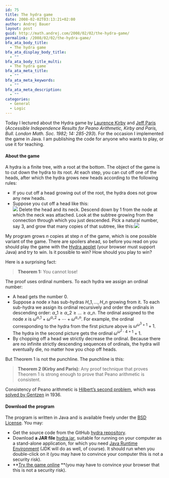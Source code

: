 ```yaml
---
id: 75
title: The hydra game
date: 2008-02-02T03:13:21+02:00
author: Andrej Bauer
layout: post
guid: http://math.andrej.com/2008/02/02/the-hydra-game/
permalink: /2008/02/02/the-hydra-game/
bfa_ata_body_title:
  - The hydra game
bfa_ata_display_body_title:
  - ""
bfa_ata_body_title_multi:
  - The hydra game
bfa_ata_meta_title:
  - ""
bfa_ata_meta_keywords:
  - ""
bfa_ata_meta_description:
  - ""
categories:
  - General
  - Logic
---
```

Today I lectured about the Hydra game by [Laurence Kirby](http://faculty.baruch.cuny.edu/lkirby/) and [Jeff Paris](http://www.maths.manchester.ac.uk/~jeff/) (_Accessible Independence Results for Peano Arithmetic, Kirby and Paris, Bull. London Math. Soc. 1982; 14: 285-293_). For the occasion I implemented the game in Java. I am publishing the code for anyone who wants to play, or use it for teaching.<!--more-->

#### About the game

A hydra is a finite tree, with a root at the bottom. The object of the game is to cut down the hydra to its root. At each step, you can cut off one of the heads, after which the hydra grows new heads according to the following rules:

  * If you cut off a head growing out of the root, the hydra does not grow any new heads.
  * Suppose you cut off a head like this:  
![](/wp-content/uploads/2008/02/hydra1.gif) Delete the head and its neck. Descend down by 1 from the node at which the neck was attached. Look at the subtree growing from the connection through which you just descended. Pick a natural number, say 3, and grow that many copies of that subtree, like this:![](/wp-content/uploads/2008/02/hydra2.gif)

My program grows $n$ copies at step $n$ of the game, which is one possible variant of the game. There are spoilers ahead, so before you read on you should play the game with the <a href="/wp-content/uploads/2008/02/Hydra/hydraApplet.html" target="hydraApplet">Hydra applet</a> (your browser must support Java) and try to win. Is it possible to win? How should you play to win?

Here is a surprising fact:

> **Theorem 1:** You cannot lose!

The proof uses ordinal numbers. To each hydra we assign an ordinal number:

  * A head gets the number $0$.
  * Suppose a node $x$ has sub-hydras $H\_1, \ldots, H\_n$ growing from it. To each sub-hydra we assign its ordinal recursively and order the ordinals in descending order: $\alpha\_1 \geq \alpha\_2 \geq \ldots \geq \alpha\_n$. The ordinal assigned to the node $x$ is $\omega^{\alpha\_1} + \omega^{\alpha\_2} + \cdots + \omega^{\alpha\_n}$. For example, the ordinal corresponding to the hydra from the first picture above is $\omega^{\omega^3 + 1} + 1$. The hydra in the second picture gets the ordinal $\omega^{\omega^2 \cdot 4 + 1} + 1$.
  * By chopping off a head we strictly decrease the ordinal. Because there are no infinite strictly descending sequences of ordinals, the hydra will eventually die, no matter how you chop off heads.

But Theorem 1 is not the punchline. The punchline is this:

> **Theorem 2 (Kirby and Paris):** Any proof technique that proves Theorem 1 is strong enough to prove that Peano arithmetic is consistent.

Consistency of Peano arithmetic is [Hilbert&#8217;s second problem](http://en.wikipedia.org/wiki/Hilbert%27s_second_problem), which was [solved by Gentzen](http://en.wikipedia.org/wiki/Gentzen's_consistency_proof) in 1936.

#### Download the program

The program is written in Java and is available freely under the [BSD License](http://en.wikipedia.org/wiki/Bsd_license). You may:

  * Get the source code from the GitHub [hydra repository](https://github.com/andrejbauer/hydra).
  * Download **a JAR file** [hydra.jar](/wp-content/uploads/2008/02/hydra.jar "hydra.jar"), suitable for running on your computer as a stand-alone application, for which you need [Java Runtime Environment](http://www.java.com/en/download/index.jsp) (JDK will do as well, of course). It should run when you double-click on it (you may have to convince your computer this is not a security risk).
  * **<a href="/wp-content/uploads/2008/02/Hydra/hydraApplet.html" target="hydraApplet">Try the game online</a> **(you may have to convince your browser that this is not a security risk).